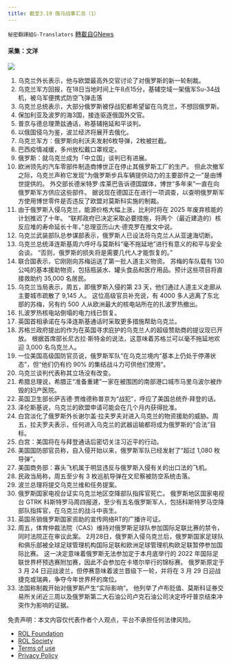 ```yaml
---
title: 截至3.19 俄乌战事汇总（1）
---
```

`秘密翻譯組G-Translators` [轉載自GNews](https://gnews.org/zh-hans/2190465/)

#### 采集：文洋
![](https://assets.gnews.org/wp-content/uploads/2022/03/27b4b611-da2d-4f71-a800-dd4e0dc8b859.jpg)
1. 乌克兰外长表示，他与欧盟最高外交官讨论了对俄罗斯的新一轮制裁。
2. 乌克兰军方回报，在18日当地时间上午8点15分，基辅空域一架俄军Su-34战机，被乌军便携式防空飞弹击落
3. 乌克兰总统表示，大部分俄罗斯被俘战犯都希望留在乌克兰，不想回俄罗斯。
4. 保加利亚及波罗的海3国，接连驱逐俄国外交官。
5. 普京与德总理萧兹通话，称基辅拖延和平谈判。
6. 以俄国侵乌为鉴，波兰经济将展开去俄化。
7. 乌克兰军方：俄罗斯向利沃夫发射6枚导弹，2枚被拦截。
8. 巴西疫情减缓，多州放松戴口罩规定。
9. 俄罗斯：就乌克兰成为「中立国」谈判已有进展。
10. 欧洲领先的汽车零部件制造商博世正在停止其俄罗斯工厂的生产。
但此次撤军之际，乌克兰声称它发现“为俄罗斯步兵车辆提供动力的主要部件之一”是由博世提供的。
外交部长德米特罗·库莱巴告诉德国媒体，博世“多年来”一直在向俄罗斯军方供应这些部件。
据说现在德国正在进行一项调查，以查明俄罗斯军方使用博世零件是否违反了欧盟对莫斯科实施的制裁。
11. 由于俄罗斯入侵乌克兰，能源价格大幅上涨，比利时将在 2025 年废弃核能的计划推迟了十年。
“联邦政府已决定采取必要措施，将两个（最近建造的）核反应堆的寿命延长十年，”总理亚历山大·德克罗在推文中说。
12. 乌克兰武装部队总参谋部表示，俄罗斯人已设法将乌克兰人从亚速海切断。
13. 乌克兰总统泽连斯基周六呼吁与莫斯科“毫不拖延地”进行有意义的和平与安全会谈。
“否则，俄罗斯的损失将是需要几代人才能恢复的。”
14. 联合国表示，它刚刚向苏梅运送了第一批人道主义物资。
苏梅的车队载有 130 公吨的基本援助物资，包括瓶装水、罐头食品和医疗用品。预计这些项目将直接救助约 35,000 名居民。
15. 乌克兰当局表示，周五，即俄罗斯入侵的第 23 天，他们通过人道主义走廊从主要城市疏散了 9,145 人。
这位高级官员补充说，有 4000 多人逃离了东北部的苏梅，另有约 500 人从欧洲最大的核电站所在的扎波罗热撤出。
16. 扎波罗热核电站倒塌的电力线已恢复。
17. 英国首相承诺在与泽连斯基通话时采取更多措施帮助乌克兰。
18. 苏格兰政府提出的作为在英国寻求庇护的乌克兰人的超级赞助商的提议现已开放。
根据首席部长尼古拉·斯特金的说法，这意味着苏格兰可以毫不拖延地欢迎 3,000 名乌克兰人。
19. 一位美国高级国防官员说，俄罗斯军队“在乌克兰境内“基本上仍处于停滞状态”，但“他们仍有约 90% 的集结战斗力可供他们使用”。
20. 乌克兰谈判代表称其立场没有改变。
21. 希腊总理说，希腊正“准备重建”一家在被围困的南部港口城市马里乌波尔被炸毁的妇产医院。
22. 英国卫生部长萨吉德·贾维德称普京为“战犯”，呼应了美国总统乔·拜登的话。
23. 泽伦斯基说，乌克兰的欧盟申请可能会在几个月内获得批准。
24. 白宫淡化了俄罗斯外长谢尔盖·拉夫罗夫对进入乌克兰的物资援助的威胁。周五，拉夫罗夫表示，任何进入乌克兰的武器运输都将成为俄罗斯的“合法”目标。
25. 白宫：美国将在与拜登通话后密切关注习近平的行动。
26. 美国国防部官员称，自入侵开始以来，俄罗斯军队已经发射了“超过 1,080 枚导弹”。
27. 美国商务部：寡头飞机属于明显违反与俄罗斯入侵有关的出口法的飞机。
28. 民政当局称，周五至少有 3 枚巡航导弹在文尼察被防空系统击落。
29. 波兰总理将提交乌克兰维和任务提案。
30. 俄罗斯国家电视台证实乌克兰地区空降部队指挥官死亡。
俄罗斯地区国家电视台 GTRK 科斯特罗马周四报道，至少有五名俄罗斯军人，包括科斯特罗马空降部队指挥官，在乌克兰的战斗中丧生。
31. 英国吊销俄罗斯国家资助的宣传网络RT的广播许可证。
32. 周五，体育仲裁法院（CAS）维持对俄罗斯足球队参加国际足联比赛的禁令，同时法院正在审议此案。
2月28日，俄罗斯入侵乌克兰后，俄罗斯国家足球队和俱乐部被全球足球管理机构国际足联和欧洲足球管理机构欧足联暂停参加国际比赛。
这一决定意味着俄罗斯无法参加定于本月底举行的 2022 年国际足联世界杯预选赛附加赛，因此不会参加在卡塔尔举行的锦标赛。
俄罗斯原定于 3 月 24 日迎战波兰，但停赛意味着波兰晋级下一轮，并将在 3 月 29 日迎战捷克或瑞典，争夺今年世界杯的席位。
33. 法国称制裁开始对俄罗斯产生“实际影响”。
他列举了卢布贬值、莫斯科证券交易所关闭近三周以及俄罗斯第二大石油公司卢克石油公司决定呼吁普京结束冲突作为影响的证据。


 

免责声明：本文内容仅代表作者个人观点，平台不承担任何法律风险。

- [ROL Foundation](https://rolfoundation.org/)
- [ROL Society](https://rolsociety.org/)
- [Terms of use](https://gnews.org/terms-of-use-3/)
- [Privacy Policy](https://gnews.org/privacy-policy/)
